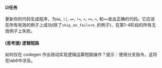 #### ☑任务

更新你的代码生成程序，为`&&`, `||`, `==`, `!=`, `<`, `<=`, `>`, 和`>=`发出正确的代码。它应该在所有有效的例子上成功(除了`skip_on_failure_`的例子)，在第1-4阶段的所有无效例子上失败。

#### (思考提) 逻辑短路

如何仅在 codegen 作出改动实现逻辑运算短路操作？提示：使用分支指令，这将在lab6中涉及。